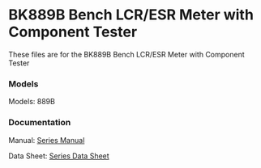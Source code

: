# BK889B Bench LCR/ESR Meter with Component Tester
These files are for the BK889B Bench LCR/ESR Meter with Component Tester

### Models
Models: 889B


### Documentation
Manual: [Series Manual](https://bkpmedia.s3.amazonaws.com/downloads/manuals/en-us/889B_manual.pdf)

Data Sheet: [Series Data Sheet](https://bkpmedia.s3.amazonaws.com/downloads/datasheets/en-us/889B_datasheet.pdf)
